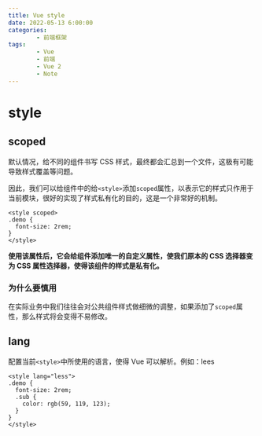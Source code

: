 ```yaml
---
title: Vue style
date: 2022-05-13 6:00:00
categories:
        - 前端框架
tags:
        - Vue
        - 前端
        - Vue 2
        - Note
---
```


# style

## scoped

默认情况，给不同的组件书写 CSS 样式，最终都会汇总到一个文件，这极有可能导致样式覆盖等问题。

因此，我们可以给组件中的给`<style>`添加`scoped`属性，以表示它的样式只作用于当前模块，很好的实现了样式私有化的目的，这是一个非常好的机制。

```vue
<style scoped>
.demo {
  font-size: 2rem;
}
</style>
```

**使用该属性后，它会给组件添加唯一的自定义属性，使我们原本的 CSS 选择器变为 CSS 属性选择器，使得该组件的样式是私有化。**

### 为什么要慎用

在实际业务中我们往往会对公共组件样式做细微的调整，如果添加了`scoped`属性，那么样式将会变得不易修改。

## lang

配置当前`<style>`中所使用的语言，使得 Vue 可以解析。例如：lees

```vue
<style lang="less">
.demo {
  font-size: 2rem;
  .sub {
    color: rgb(59, 119, 123);
  }
}
</style>
```

